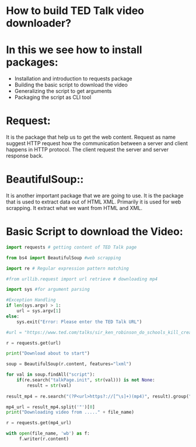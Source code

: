 # How to build TED Talk video downloader? 

# In this we see how to install packages:

* Installation and introduction to requests package
* Building the basic script to download the video
* Generalizing the script to get arguments
* Packaging the script as CLI tool

# Request:
It is the package that help us to get the web content. Request as name suggest HTTP request how the communication between a server and client happens in HTTP protocol.
The client request the server and server response back. 

# BeautifulSoup::
It is another important package that we are going to use. It is the package that is used to extract data out of HTML XML. Primarily it is used for web scrapping.
It extract what we want from HTML and XML.

# Basic Script to download the Video:

```python
import requests # getting content of TED Talk page

from bs4 import BeautifulSoup #web scrapping

import re # Regular expression pattern matching

#from urllib.request import url retrieve # downloading mp4

import sys #for argument parsing

#Exception Handling
if len(sys.argv) > 1:
    url = sys.argv[1]
else:
    sys.exit("Error: Please enter the TED Talk URL")

#url = "https://www.ted.com/talks/sir_ken_robinson_do_schools_kill_creativity"

r = requests.get(url)

print("Download about to start")

soup = BeautifulSoup(r.content, features="lxml")

for val in soup.findAll("script"):
    if(re.search("talkPage.init", str(val))) is not None:
        result = str(val)
        
result_mp4 = re.search("(?P<url>https?://[^\s]+)(mp4)", result).group("url")

mp4_url = result_mp4.split('"')[0]
print("Downloading video from ....." + file_name)

r = requests.get(mp4_url)

with open(file_name, 'wb') as f:
     f.writer(r.content)
```
